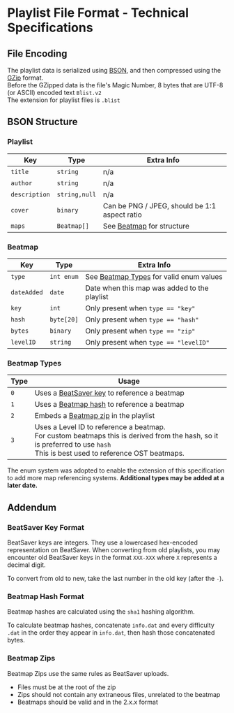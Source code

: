 # Playlist File Format - Technical Specifications

## File Encoding
The playlist data is serialized using [BSON](http://bsonspec.org/), and then compressed using the [GZip](https://www.gzip.org/) format.  
Before the GZipped data is the file's Magic Number, 8 bytes that are UTF-8 (or ASCII) encoded text `Blist.v2`  
The extension for playlist files is `.blist`

## BSON Structure
### Playlist
| Key | Type | Extra Info |
| - | - | - |
| `title` | `string` | n/a |
| `author` | `string` | n/a |
| `description` | `string,null` | n/a |
| `cover` | `binary` | Can be PNG / JPEG, should be 1:1 aspect ratio |
| `maps` | `Beatmap[]` | See [Beatmap](#beatmap) for structure |

### Beatmap
| Key | Type | Extra Info |
| - | - | - |
| `type` | `int enum` | See [Beatmap Types](#beatmap-types) for valid enum values |
| `dateAdded` | `date` | Date when this map was added to the playlist |
| `key` | `int` | Only present when `type == "key"` |
| `hash` | `byte[20]` | Only present when `type == "hash"` |
| `bytes` | `binary` | Only present when `type == "zip"` |
| `levelID` | `string` | Only present when `type == "levelID"` |

### Beatmap Types
| Type | Usage |
| - | - |
| `0` | Uses a [BeatSaver key](#beatsaver-key-format) to reference a beatmap |
| `1` | Uses a [Beatmap hash](#beatmap-hash-format) to reference a beatmap |
| `2` | Embeds a [Beatmap zip](#beatmap-zips) in the playlist |
| `3` | Uses a Level ID to reference a beatmap.<br />For custom beatmaps this is derived from the hash, so it is preferred to use `hash`<br />This is best used to reference OST beatmaps. |

The enum system was adopted to enable the extension of this specification to add more map referencing systems. **Additional types may be added at a later date.**

## Addendum
### BeatSaver Key Format
BeatSaver keys are integers. They use a lowercased hex-encoded representation on BeatSaver. When converting from old playlists, you may encounter old BeatSaver keys in the format `XXX-XXX` where `X` represents a decimal digit.

To convert from old to new, take the last number in the old key (after the `-`).

### Beatmap Hash Format
Beatmap hashes are calculated using the `sha1` hashing algorithm.

To calculate beatmap hashes, concatenate `info.dat` and every difficulty `.dat` in the order they appear in `info.dat`, then hash those concatenated bytes.

### Beatmap Zips
Beatmap Zips use the same rules as BeatSaver uploads.
* Files must be at the root of the zip
* Zips should not contain any extraneous files, unrelated to the beatmap
* Beatmaps should be valid and in the 2.x.x format
